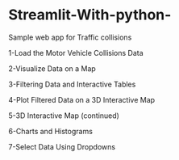 # Streamlit-With-python-
Sample web app for Traffic collisions 

1-Load the Motor Vehicle Collisions Data

2-Visualize Data on a Map

3-Filtering Data and Interactive Tables

4-Plot Filtered Data on a 3D Interactive Map

5-3D Interactive Map (continued)

6-Charts and Histograms

7-Select Data Using Dropdowns
